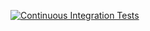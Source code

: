 
[![Continuous Integration Tests](https://github.com/Digible/digible-2.0api/actions/workflows/CI_Workflow.yml/badge.svg)](https://github.com/Digible/digible-2.0api/actions/workflows/CI_Workflow.yml)
